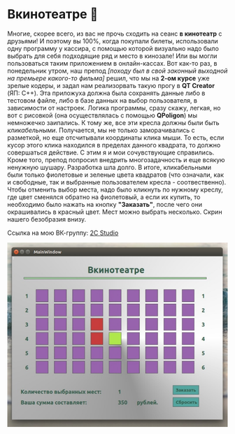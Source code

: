 # Вкинотеатре :movie_camera:

Многие, скорее всего, из вас не прочь сходить на сеанс **в кинотеатр** с друзьями! И поэтому вы 100%, когда покупали билеты, использовали одну программу у кассира, с помощью которой визуально надо было выбрать для себя подходящие ряд и место в кинозале! Или вы могли пользоваться таким приложением в онлайн-кассах. Вот как-то раз, в понедельник утром, наш препод *[походу был в свой законный выходной на премьере какого-то фильма]* решил, что мы на **2-ом курсе** уже зрелые кодеры, и задал нам реализорвать такую прогу в **QT Creator** (ЯП: С++). Эта приложуха должна была сохранять данные либо в тестовом файле, либо в базе данных на выбор пользователя, в зависимости от настроек. Логика программы, сразу скажу, легкая, но вот с рисовкой (она осуществлялась с помощью **QPoligon**) мы немножечко заипались. К тому же, все эти кресла должны были быть *кликабельными*. Получается, мы не только заморачивались с разметкой, но еще отсчитывали координаты клика мыши. То есть, если кусор этого клика находился в пределах данного квадрата, то должно совершаться действие. С этим я и мои сочувствующие справились. Кроме того, препод попросил внедрить многозадачность и еще всякую ненужную шушару. Разработка шла долго. В итоге, кликабельными были только фиолетовые и зеленые цвета квадратов (что означали, как и свободные, так и выбранные пользователем кресла - соотвественно). Чтобы отменить выбор места, надо было кликнуть по нужному креслу, где цвет сменялся обратно на фиолетовый, а если их купить, то необходимо было нажать на кнопку **"Заказать"**, после чего они окрашивались в красный цвет. Мест можно выбрать несколько. Скрин нашего безобразия внизу.

Ссылка на мою ВК-группу: [2C Studio](https://vk.com/2cstudio)

![Image](https://github.com/BeautifulDirt/cinema_app/blob/main/img_example.jpg)
